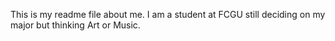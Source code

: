 This is my readme file about me.  I am a student at FCGU still deciding on my major but thinking Art or Music.
